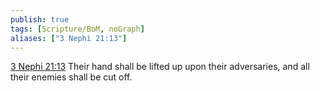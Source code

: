 ```yaml
---
publish: true
tags: [Scripture/BoM, noGraph]
aliases: ["3 Nephi 21:13"]
---
```

[3 Nephi 21:13](https://churchofjesuschrist.org/study/scriptures/bofm/3-ne/21?lang=eng&id=p13#p13) Their hand shall be lifted up upon their adversaries, and all their enemies shall be cut off.
